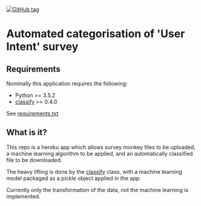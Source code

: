 [![GitHub tag](https://img.shields.io/github/tag/ivyleavedtoadflax/AutoTextCat.svg)]()

# Automated categorisation of 'User Intent' survey

## Requirements

Nominally this application requires the following:

* Python >= 3.5.2  
* [classify](https://github.com/ivyleavedtoadflax/classify.git) >= 0.4.0  

See [requirements.txt](requirements.txt)

## What is it?

This repo is a heroku app which allows survey monkey files to be uploaded, a machine learning algorithm to be applied, and an automatically classified file to be downloaded.

The heavy lifting is done by the [classify](git@github.com:ivyleavedtoadflax/classify.git) class, with a machine learning model packaged as a pickle object applied in the app.

Currently only the transformation of the data, not the machine learning is implemented.

